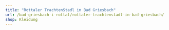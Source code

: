 ```yaml
---
title: "Rottaler TrachtenStadl in Bad Griesbach"
url: /bad-griesbach-i-rottal/rottaler-trachtenstadl-in-bad-griesbach/
shop: Kleidung
---
```

